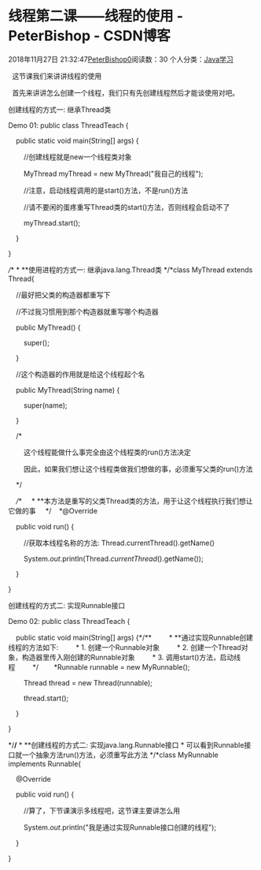 # 线程第二课——线程的使用 - PeterBishop - CSDN博客





2018年11月27日 21:32:47[PeterBishop0](https://me.csdn.net/qq_40061421)阅读数：30
个人分类：[Java学习](https://blog.csdn.net/qq_40061421/article/category/8087498)









  这节课我们来讲讲线程的使用



  首先来讲讲怎么创建一个线程，我们只有先创建线程然后才能谈使用对吧。



创建线程的方式一: 继承Thread类



Demo 01:
public class ThreadTeach {



    public static void main(String[] args) {

        //创建线程就是new一个线程类对象

        MyThread myThread = new MyThread("我自己的线程");



        //注意，启动线程调用的是start()方法，不是run()方法

        //请不要闲的蛋疼重写Thread类的start()方法，否则线程会启动不了

        myThread.start();

    }

}



*/** * **使用进程的方式一: 继承java.lang.Thread类 */*class MyThread extends Thread{



    //最好把父类的构造器都重写下

    //不过我习惯用到那个构造器就重写哪个构造器



    public MyThread() {

        super();

    }



    //这个构造器的作用就是给这个线程起个名

    public MyThread(String name) {

        super(name);

    }



    /*

        这个线程能做什么事完全由这个线程类的run()方法决定

        因此，如果我们想让这个线程类做我们想做的事，必须重写父类的run()方法

    */



    */**     * **本方法是重写的父类Thread类的方法，用于让这个线程执行我们想让它做的事     */    *@Override

    public void run() {

        //获取本线程名称的方法: Thread.currentThread().getName()

        System.*out*.println(Thread.*currentThread*().getName());

    }

}




创建线程的方式二: 实现Runnable接口

Demo 02:
public class ThreadTeach {



    public static void main(String[] args) {*/**         * **通过实现Runnable创建线程的方法如下:         * 1. 创建一个Runnable对象         * 2. 创建一个Thread对象，构造器里传入刚创建的Runnable对象         * 3. 调用start()方法，启动线程         */        *Runnable runnable = new MyRunnable();

        Thread thread = new Thread(runnable);

        thread.start();

    }

}



*/**/** * **创建线程的方式二: 实现java.lang.Runnable接口 * 可以看到Runnable接口就一个抽象方法run()方法，必须重写此方法 */*class MyRunnable implements Runnable{



    @Override

    public void run() {

        //算了，下节课演示多线程吧，这节课主要讲怎么用

        System.*out*.println("我是通过实现Runnable接口创建的线程");

    }

}




